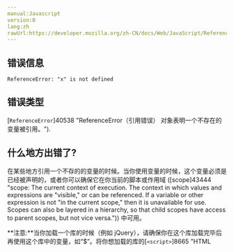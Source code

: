 ```yaml
---
manual:Javascript
version:0
lang:zh
rawUrl:https://developer.mozilla.org/zh-CN/docs/Web/JavaScript/Reference/Errors/Not_defined#
---
```






## 错误信息<a name="错误信息"></a>

```
ReferenceError: "x" is not defined

```

## 错误类型<a name="错误类型"></a>


[`ReferenceError`]40538 "ReferenceError（引用错误） 对象表明一个不存在的变量被引用。").


## 什么地方出错了?<a name="什么地方出错了"></a>


在某些地方引用一个不存的的变量的时候。当你使用变量的时候，这个变量必须是已经被声明的，或者你可以确保它在你当前的脚本或作用域 ([scope]43444 "scope: The current context of execution. The context in which values and expressions are "visible," or can be referenced. If a variable or other expression is not "in the current scope," then it is unavailable for use. Scopes can also be layered in a hierarchy, so that child scopes have access to parent scopes, but not vice versa.")) 中可用。



**注意:**当你加载一个库的时候（例如 jQuery），请确保你在这个库加载完毕后再使用这个库中的变量，如“$”。将你想加载的库的[`<script>`]8665 "HTML <script> 元素用于嵌入或引用可执行脚本。")标签放置在你的代码前面。



## 示例<a name="示例"></a>

### 变量没有被声明<a name="变量没有被声明"></a>

```
foo.substring(1); // ReferenceError: foo is not defined
```


“foo” 变量没有在任何地方被声明。它需要是某种字符串，这样[`String.prototype.substring()`]41314 "substring() 方法返回一个字符串在开始索引到结束索引之间的一个子集, 或从开始索引直到字符串的末尾的一个子集。")方法才可以正常工作。


```
var foo = 'bar';
foo.substring(1); // "ar"
```

### 错误的作用域<a name="错误的作用域"></a>


变量必须是在它当前的执行环境中可用的。在一个函数（[function]40943 "")）中定义的变量不能从这个函数外部的任何地方访问，因为这个变量的作用域仅在这个函数的内部。


```
function numbers () { 
  var num1 = 2, 
      num2 = 3;
  return num1 + num2;
}

console.log(num1); // ReferenceError num1 is not defined.
```


然而，一个函数可用使用在它所被定义的作用域中的所有变量。换句话说，当一个函数被定义在全局作用域的时候，它可以访问所有在全局作用域中定义的变量。


```
var num1 = 2,
    num2 = 3;

function numbers () {
  return num1 + num2; 
}

console.log(num1); // 2
```

## 相关页面<a name="相关页面"></a>

* [Scope]43445 "Scope: The current context of execution. The context in which values and expressions are "visible," or can be referenced. If a variable or other expression is not "in the current scope," then it is unavailable for use. Scopes can also be layered in a hierarchy, so that child scopes have access to parent scopes, but not vice versa.")
* [Declaring variables in the JavaScript Guide]43446 "")
* [Function scope in the JavaScript Guide]43447 "")



